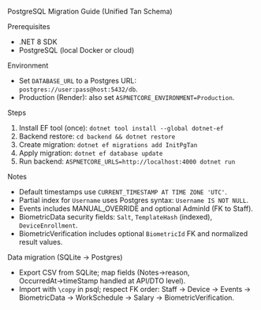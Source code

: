 PostgreSQL Migration Guide (Unified Tan Schema)

Prerequisites
- .NET 8 SDK
- PostgreSQL (local Docker or cloud)

Environment
- Set `DATABASE_URL` to a Postgres URL: `postgres://user:pass@host:5432/db`.
- Production (Render): also set `ASPNETCORE_ENVIRONMENT=Production`.

Steps
1) Install EF tool (once): `dotnet tool install --global dotnet-ef`
2) Backend restore: `cd backend && dotnet restore`
3) Create migration: `dotnet ef migrations add InitPgTan`
4) Apply migration: `dotnet ef database update`
5) Run backend: `ASPNETCORE_URLS=http://localhost:4000 dotnet run`

Notes
- Default timestamps use `CURRENT_TIMESTAMP AT TIME ZONE 'UTC'`.
- Partial index for `Username` uses Postgres syntax: `Username IS NOT NULL`.
- Events includes MANUAL_OVERRIDE and optional AdminId (FK to Staff).
- BiometricData security fields: `Salt`, `TemplateHash` (indexed), `DeviceEnrollment`.
- BiometricVerification includes optional `BiometricId` FK and normalized result values.

Data migration (SQLite → Postgres)
- Export CSV from SQLite; map fields (Notes→reason, OccurredAt→timeStamp handled at API/DTO level).
- Import with `\copy` in psql; respect FK order: Staff → Device → Events → BiometricData → WorkSchedule → Salary → BiometricVerification.

